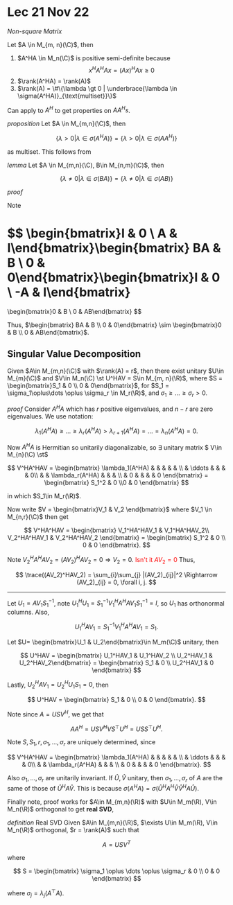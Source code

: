 # Lec 21 Nov 22

*Non-square Matrix*

Let $A \in M_{m, n}(\C)$, then

1. $A^HA \in M_n(\C)$ is positive semi-definite because 
   $$
   x^HA^HAx = (Ax)^HAx \ge 0
   $$
1. $\rank(A^HA) = \rank(A)$
1. $\rank(A) = \#\{\lambda \gt 0 | \underbrace{\lambda \in \sigma(A^HA)}_{\text{multiset}}\}$

Can apply to $A^H$ to get properties on $AA^Hs$.

*proposition*
Let $A \in M_{m,n}(\C)$, then

$$
\{\lambda \gt 0 | \lambda \in \sigma(A^HA)\} = \{\lambda \gt 0 | \lambda \in \sigma(AA^H)\}
$$

as multiset. This follows from 

*lemma*
Let $A \in M_{m,n}(\C), B\in M_{n,m}(\C)$, then

$$
\{\lambda \neq 0 | \lambda \in \sigma(BA)\} = \{\lambda \neq 0 | \lambda \in \sigma(AB)\}
$$

*proof*

Note 

$$
\begin{bmatrix}I & 0 \\ A & I\end{bmatrix}\begin{bmatrix} BA & B \\ 0 & 0\end{bmatrix}\begin{bmatrix}I & 0 \\ -A & I\end{bmatrix} 
=
\begin{bmatrix}0 & B \\ 0 & AB\end{bmatrix}
$$

Thus, $\begin{bmatrix} BA & B \\ 0 & 0\end{bmatrix} \sim \begin{bmatrix}0 & B \\ 0 & AB\end{bmatrix}$.

## Singular Value Decomposition
Given $A\in M_{m,n}(\C)$ with $\rank(A) = r$, then there exist unitary $U\in M_{m}(\C)$ and $V\in M_n(\C) \st U^HAV = S\in M_{m, n}(\R)$, where $S = \begin{bmatrix}S_1 & 0 \\ 0 & 0\end{bmatrix}$, for $S_1 = \sigma_1\oplus\dots \oplus \sigma_r \in M_r(\R)$, and $\sigma_1 \ge \dots \ge \sigma_r\gt 0$.

*proof*
Consider $A^HA$ which has $r$ positive eigenvalues, and $n-r$ are zero eigenvalues. We use notation:

$$
\lambda_1(A^HA) \ge \dots \ge \lambda_r(A^HA) \gt \lambda_{r+1}(A^HA) = \dots = \lambda_n(A^HA) = 0.
$$

Now $A^HA$ is Hermitian so unitarily diagonalizable, so $\exists$ unitary matrix $ V\in M_{n}(\C) \st$

$$
V^HA^HAV = \begin{bmatrix}
    \lambda_1(A^HA) & & & & & \\
    & \ddots & & & & 0\\
    & & \lambda_r(A^HA) & & & \\
    & 0 & & & & 0
\end{bmatrix}
= \begin{bmatrix}
    S_1^2 & 0 \\0 & 0
\end{bmatrix}
$$

in which $S_1\in M_r(\R)$.

Now write $V = \begin{bmatrix}V_1 & V_2 \end{bmatrix}$ where $V_1 \in M_{n,r}(\C)$ then get

$$
V^HA^HAV = \begin{bmatrix}
    V_1^HA^HAV_1 & V_1^HA^HAV_2\\
    V_2^HA^HAV_1 & V_2^HA^HAV_2
\end{bmatrix}
= \begin{bmatrix}
    S_1^2 & 0 \\ 0 & 0
\end{bmatrix}.
$$


Note $V_2^HA^HAV_2 = (AV_2)^HAV_2 = 0 \Rightarrow V_2 = 0$.
<span style="color:red"> Isn't it $AV_2 = 0$</span>
Thus, 

$$
\trace((AV_2)^HAV_2) = \sum_{i}\sum_{j} |(AV_2)_{ij}|^2 \Rightarrow (AV_2)_{ij} = 0, \forall i, j.
$$

---
Let $U_1 = AV_1 S_1^{-1}$, note $U_1^HU_1 = S_1^{-1}V_1^HA^HAV_1 S_1^{-1} = I$, so $U_1$ has orthonormal columns. Also, 

$$
U_1^HAV_1 = S_1^{-1} V_1^HA^HAV_1 = S_1.
$$

Let $U= \begin{bmatrix}U_1 & U_2\end{bmatrix}\in M_m(\C)$ unitary, then

$$
U^HAV = \begin{bmatrix} U_1^HAV_1 & U_1^HAV_2 \\ U_2^HAV_1 & U_2^HAV_2\end{bmatrix} = \begin{bmatrix} S_1 & 0 \\ U_2^HAV_1 & 0 \end{bmatrix}
$$


Lastly, $U_2^HAV_1 = U_2^HU_1S_1 = 0$, then

$$
U^HAV = \begin{bmatrix}
    S_1 & 0 \\ 0 & 0
\end{bmatrix}.
$$

Note since $A = USV^H$, we get that 

$$
AA^H = USV^HVS^\top U^H = USS^\top U^H.
$$

Note 
$S, S_1, r, \sigma_1, \dots, \sigma_r$ are uniquely determined, since

$$
V^HA^HAV = \begin{bmatrix}
    \lambda_1(A^HA) & & & & & \\
    & \ddots & & & & 0\\
    & & \lambda_r(A^HA) & & & \\
    & 0 & & & & 0
\end{bmatrix}.
$$

Also $\sigma_1, \dots, \sigma_r$ are unitarily invariant. If $\hat{U}, \hat{V}$ unitary, then $\sigma_1, \dots, \sigma_r$ of $A$ are the same of those of $\hat{U}^HA\hat{V}$. This is because $\sigma(A^HA) = \sigma(\hat{U}^HA^H\hat{V}\hat{V}^HA\hat{U})$.

Finally note, proof works for $A\in M_{m,n}(\R)$ with $U\in M_m(\R), V\in M_n(\R)$ orthogonal to get **real SVD**,

*definition* Real SVD
Given $A\in M_{m,n}(\R)$, $\exists U\in M_m(\R), V\in M_n(\R)$ orthogonal, $r = \rank(A)$ such that

$$
A=USV^T
$$

where

$$
S = \begin{bmatrix}
    \sigma_1 \oplus \dots \oplus \sigma_r & 0 \\ 0 & 0
\end{bmatrix}
$$

where $\sigma_j = \lambda_j(A^\top A)$.